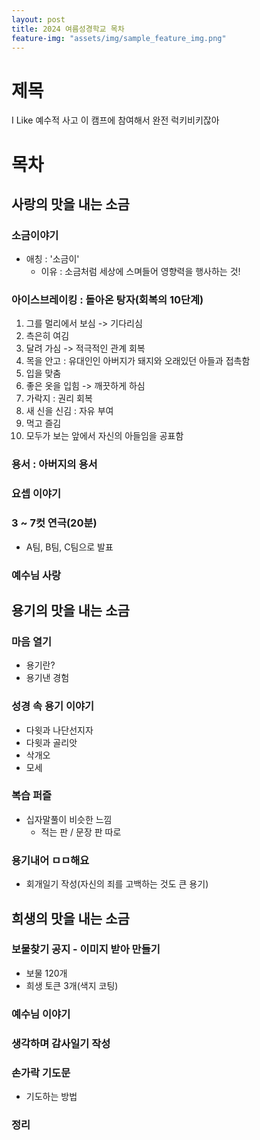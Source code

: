 ```yaml
---
layout: post
title: 2024 여름성경학교 목차
feature-img: "assets/img/sample_feature_img.png"
---
```


# 제목
I Like 예수적 사고
이 캠프에 참여해서 완전 럭키비키잖아
# 목차
## 사랑의 맛을 내는 소금
### 소금이야기
- 애칭 : '소금이'
	- 이유 : 소금처럼 세상에 스며들어 영향력을 행사하는 것!
### 아이스브레이킹 : 돌아온 탕자(회복의 10단계)
1. 그를 멀리에서 보심 -> 기다리심
2. 측은히 여김
3. 달려 가심 -> 적극적인 관계 회복
4. 목을 안고 : 유대인인 아버지가 돼지와 오래있던 아들과 접촉함
5. 입을 맞춤
6. 좋은 옷을 입힘 -> 깨끗하게 하심
7. 가락지 : 권리 회복
8. 새 신을 신김 : 자유 부여
9. 먹고 즐김
10. 모두가 보는 앞에서 자신의 아들임을 공표함
### 용서 : 아버지의 용서
### 요셉 이야기
### 3 ~ 7컷 연극(20분)
- A팀, B팀, C팀으로 발표
### 예수님 사랑
## 용기의 맛을 내는 소금
### 마음 열기
- 용기란?
- 용기낸 경험
### 성경 속 용기 이야기
- 다윗과 나단선지자
- 다윗과 골리앗
- 삭개오
- 모세 
### 복습 퍼즐
- 십자말풀이 비슷한 느낌
	- 적는 판 / 문장 판 따로
### 용기내어 ㅁㅁ해요
- 회개일기 작성(자신의 죄를 고백하는 것도 큰 용기)
## 희생의 맛을 내는 소금
### 보물찾기 공지 - 이미지 받아 만들기
- 보물 120개
- 희생 토큰 3개(색지 코팅)
### 예수님 이야기
### 생각하며 감사일기 작성
### 손가락 기도문
- 기도하는 방법
### 정리